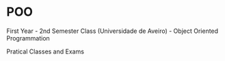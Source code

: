 # POO
First Year - 2nd Semester Class (Universidade de Aveiro) - Object Oriented Programmation

Pratical Classes and Exams
